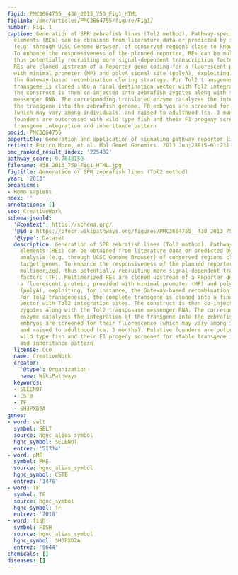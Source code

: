```yaml
---
figid: PMC3664755__438_2013_750_Fig1_HTML
figlink: /pmc/articles/PMC3664755/figure/Fig1/
number: Fig. 1
caption: Generation of SPR zebrafish lines (Tol2 method). Pathway-specific responsive/regulatory
  elements (REs) can be obtained from literature data or predicted by in silico analysis
  (e.g. through UCSC Genome Browser) of conserved regions close to known target genes.
  To enhance the responsiveness of the planned reporter, REs can be multimerized,
  thus potentially recruiting more signal-dependent transcription factors (TF). Multimerized
  REs are cloned upstream of a Reporter gene coding for a fluorescent protein, provided
  with minimal promoter (MP) and polyA signal site (polyA), exploiting, for instance,
  the Gateway-based recombination cloning strategy. For Tol2 transgenesis, the complete
  transgene is cloned into a final destination vector with Tol2 integration sites.
  The construct is then co-injected into zebrafish zygotes along with the Tol2 transposase
  messenger RNA. The corresponding translated enzyme catalyzes the integration of
  the transgene into the zebrafish genome. F0 embryos are screened for their fluorescence
  (which may vary among individuals) and raised to adulthood (ca. 3 months). Putative
  founders are outcrossed with wild type fish and their F1 progeny screened for stable
  transgene integration and inheritance pattern
pmcid: PMC3664755
papertitle: Generation and application of signaling pathway reporter lines in zebrafish.
reftext: Enrico Moro, et al. Mol Genet Genomics. 2013 Jun;288(5-6):231-242.
pmc_ranked_result_index: '225482'
pathway_score: 0.7648159
filename: 438_2013_750_Fig1_HTML.jpg
figtitle: Generation of SPR zebrafish lines (Tol2 method)
year: '2013'
organisms:
- Homo sapiens
ndex: ''
annotations: []
seo: CreativeWork
schema-jsonld:
  '@context': https://schema.org/
  '@id': https://pfocr.wikipathways.org/figures/PMC3664755__438_2013_750_Fig1_HTML.html
  '@type': Dataset
  description: Generation of SPR zebrafish lines (Tol2 method). Pathway-specific responsive/regulatory
    elements (REs) can be obtained from literature data or predicted by in silico
    analysis (e.g. through UCSC Genome Browser) of conserved regions close to known
    target genes. To enhance the responsiveness of the planned reporter, REs can be
    multimerized, thus potentially recruiting more signal-dependent transcription
    factors (TF). Multimerized REs are cloned upstream of a Reporter gene coding for
    a fluorescent protein, provided with minimal promoter (MP) and polyA signal site
    (polyA), exploiting, for instance, the Gateway-based recombination cloning strategy.
    For Tol2 transgenesis, the complete transgene is cloned into a final destination
    vector with Tol2 integration sites. The construct is then co-injected into zebrafish
    zygotes along with the Tol2 transposase messenger RNA. The corresponding translated
    enzyme catalyzes the integration of the transgene into the zebrafish genome. F0
    embryos are screened for their fluorescence (which may vary among individuals)
    and raised to adulthood (ca. 3 months). Putative founders are outcrossed with
    wild type fish and their F1 progeny screened for stable transgene integration
    and inheritance pattern
  license: CC0
  name: CreativeWork
  creator:
    '@type': Organization
    name: WikiPathways
  keywords:
  - SELENOT
  - CSTB
  - TF
  - SH3PXD2A
genes:
- word: selt
  symbol: SELT
  source: hgnc_alias_symbol
  hgnc_symbol: SELENOT
  entrez: '51714'
- word: pME
  symbol: PME
  source: hgnc_alias_symbol
  hgnc_symbol: CSTB
  entrez: '1476'
- word: TF
  symbol: TF
  source: hgnc_symbol
  hgnc_symbol: TF
  entrez: '7018'
- word: fish;
  symbol: FISH
  source: hgnc_alias_symbol
  hgnc_symbol: SH3PXD2A
  entrez: '9644'
chemicals: []
diseases: []
---
```

